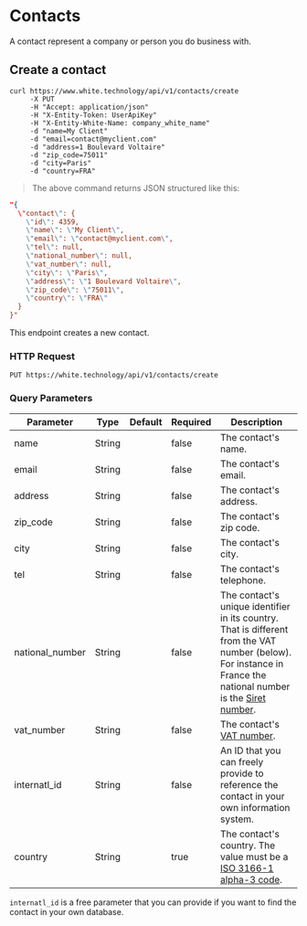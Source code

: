 # Contacts

A contact represent a company or person you do business with.

## Create a contact

```curl
curl https://www.white.technology/api/v1/contacts/create
     -X PUT
     -H "Accept: application/json"
     -H "X-Entity-Token: UserApiKey"
     -H "X-Entity-White-Name: company_white_name"
     -d "name=My Client"
     -d "email=contact@myclient.com"
     -d "address=1 Boulevard Voltaire"
     -d "zip_code=75011"
     -d "city=Paris"
     -d "country=FRA"
```

> The above command returns JSON structured like this:

```json
"{
  \"contact\": {
    \"id\": 4359,
    \"name\": \"My Client\",
    \"email\": \"contact@myclient.com\",
    \"tel\": null,
    \"national_number\": null,
    \"vat_number\": null,
    \"city\": \"Paris\",
    \"address\": \"1 Boulevard Voltaire\",
    \"zip_code\": \"75011\",
    \"country\": \"FRA\"
  }
}"
```

This endpoint creates a new contact.

### HTTP Request

`PUT https://white.technology/api/v1/contacts/create`

### Query Parameters

Parameter | Type | Default | Required | Description
--------- | ---- | --------| -------- | -----------
name | String | | false | The contact's name.
email | String | | false | The contact's email.
address | String | | false | The contact's address.
zip_code | String | | false | The contact's zip code.
city | String | | false | The contact's city.
tel | String | | false | The contact's telephone.
national_number | String | | false | The contact's unique identifier in its country. That is different from the VAT number (below). For instance in France the national number is the [Siret number](https://fr.wikipedia.org/wiki/Syst%C3%A8me_d%27identification_du_r%C3%A9pertoire_des_%C3%A9tablissements).
vat_number | String | | false | The contact's [VAT number](https://en.wikipedia.org/wiki/VAT_identification_number).
internatl_id | String | | false | An ID that you can freely provide to reference the contact in your own information system.
country | String | | true | The contact's country. The value must be a [ISO 3166-1 alpha-3 code](https://en.wikipedia.org/wiki/ISO_3166-1_alpha-3).

<aside class="notice">
<code>internatl_id</code> is a free parameter that you can provide if you want to find the contact in your own database.
</aside>